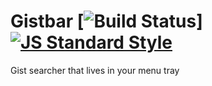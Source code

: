 
# Gistbar [![Build Status](https://travis-ci.org/davidlivingrooms/gistbar.svg?branch=master)] [![JS Standard Style](https://img.shields.io/badge/code%20style-standard-brightgreen.svg?style=flat)](https://github.com/feross/standard)

Gist searcher that lives in your menu tray
